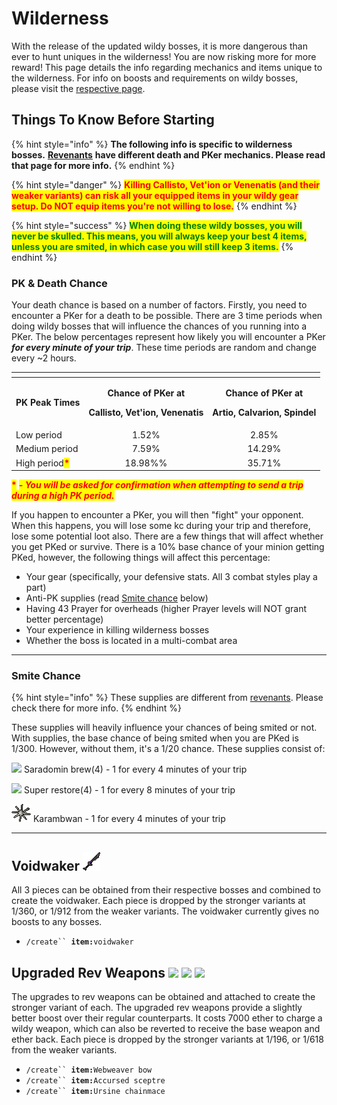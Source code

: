 # Wilderness

With the release of the updated wildy bosses, it is more dangerous than ever to hunt uniques in the wilderness! You are now risking more for more reward! This page details the info regarding mechanics and items unique to the wilderness. For info on boosts and requirements on wildy bosses, please visit the [respective page](../boosts-and-requirements.md#callisto-vetion-venenatis-inc.-singles-versions).

## Things To Know Before Starting

{% hint style="info" %}
**The following info is specific to wilderness bosses.** [**Revenants**](revenants.md) **have different death and PKer mechanics. Please read that page for more info.**
{% endhint %}

{% hint style="danger" %}
<mark style="color:red;">**Killing Callisto, Vet'ion or Venenatis (and their weaker variants) can risk all your equipped items in your wildy gear setup. Do NOT equip items you're not willing to lose.**</mark>
{% endhint %}

{% hint style="success" %}
<mark style="color:green;">**When doing these wildy bosses, you will never be skulled. This means, you will always keep your best 4 items, unless you are smited, in which case you will still keep 3 items.**</mark>
{% endhint %}

### PK & Death Chance <img src="../../.gitbook/assets/Skull (status) icon.png" alt="" data-size="line">

Your death chance is based on a number of factors. Firstly, you need to encounter a PKer for a death to be possible. There are 3 time periods when doing wildy bosses that will influence the chances of you running into a PKer. The below percentages represent how likely you will encounter a PKer _**for every minute of your trip**_. These time periods are random and change every \~2 hours.

<table data-full-width="false"><thead><tr><th></th><th align="center"></th><th align="center"></th></tr></thead><tbody><tr><td><strong>PK Peak Times</strong></td><td align="center"><p><strong>Chance of PKer at</strong> </p><p><strong>Callisto, Vet'ion, Venenatis</strong></p></td><td align="center"><p><strong>Chance of PKer at</strong> </p><p><strong>Artio, Calvarion, Spindel</strong></p></td></tr><tr><td>Low period</td><td align="center">1.52%</td><td align="center">2.85%</td></tr><tr><td>Medium period</td><td align="center">7.59%</td><td align="center">14.29%</td></tr><tr><td>High period<mark style="color:red;"><strong>*</strong></mark></td><td align="center">18.98%%</td><td align="center">35.71%</td></tr></tbody></table>

<mark style="color:red;">**\***</mark> _<mark style="color:red;">**- You will be asked for confirmation when attempting to send a trip during a high PK period.**</mark>_

If you happen to encounter a PKer, you will then "fight" your opponent. When this happens, you will lose some kc during your trip and therefore, lose some potential loot also. There are a few things that will affect whether you get PKed or survive. There is a 10% base chance of your minion getting PKed, however, the following things will affect this percentage:

* Your gear (specifically, your defensive stats. All 3 combat styles play a part)
* Anti-PK supplies (read [Smite chance](./#smite-chance) below)
* Having 43 Prayer for overheads (higher Prayer levels will NOT grant better percentage)
* Your experience in killing wilderness bosses
* Whether the boss is located in a multi-combat area

***

### Smite Chance <img src="../../.gitbook/assets/Smite.png" alt="" data-size="line">

{% hint style="info" %}
These supplies are different from [revenants](revenants.md). Please check there for more info.
{% endhint %}

These supplies will heavily influence your chances of being smited or not. With supplies, the base chance of being smited when you are PKed is 1/300. However, without them, it's a 1/20 chance. These supplies consist of:

&#x20;![](../../.gitbook/assets/Sara\_brew\(4\).png) Saradomin brew(4) - 1 for every 4 minutes of your trip

&#x20;![](../../.gitbook/assets/Super\_restore\(4\).png) Super restore(4) - 1 for every 8 minutes of your trip

<img src="../../.gitbook/assets/Cooked_karambwan.png" alt="" data-size="original"> Karambwan - 1 for every 4 minutes of your trip

***

## Voidwaker ![](../../.gitbook/assets/Voidwaker.png)

All 3 pieces can be obtained from their respective bosses and combined to create the voidwaker. Each piece is dropped by the stronger variants at 1/360, or 1/912 from the weaker variants. The voidwaker currently gives no boosts to any bosses.

* `/create`` `**`item:`**`voidwaker`

## Upgraded Rev Weapons ![](../../.gitbook/assets/Skull\_of\_vet'ion.png) ![](../../.gitbook/assets/Claws\_of\_callisto.png) ![](../../.gitbook/assets/Fangs\_of\_venenatis.png)

The upgrades to rev weapons can be obtained and attached to create the stronger variant of each.  The upgraded rev weapons provide a slightly better boost over their regular counterparts. It costs 7000 ether to charge a wildy weapon, which can also be reverted to receive the base weapon and ether back.  Each piece is dropped by the stronger variants at 1/196, or 1/618 from the weaker variants.

* `/create`` `**`item:`**`Webweaver bow`
* `/create`` `**`item:`**`Accursed sceptre`
* `/create`` `**`item:`**`Ursine chainmace`
